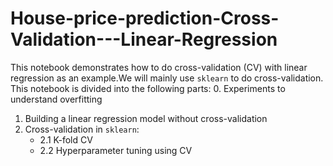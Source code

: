 # House-price-prediction-Cross-Validation---Linear-Regression
This notebook demonstrates how to do cross-validation (CV) with linear regression as an example.We will mainly use `sklearn` to do cross-validation.
This notebook is divided into the following parts:
0. Experiments to understand overfitting
1. Building a linear regression model without cross-validation
2. Cross-validation in `sklearn`:
    - 2.1 K-fold CV 
    - 2.2 Hyperparameter tuning using CV
